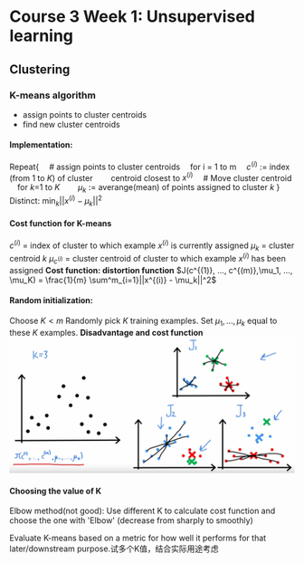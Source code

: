 # Course 3 Week 1: Unsupervised learning

## Clustering

### K-means algorithm
+ assign points to cluster centroids
+ find new cluster centroids

#### Implementation:
Repeat{
    &emsp;# assign points to cluster centroids
    &emsp;for i = 1 to m
    &emsp;$c^{(i)}$ := index (from 1 to $K$) of cluster
        &emsp;&emsp;centroid closest to $x^{(i)}$
    &emsp;# Move cluster centroid
    &emsp;for $k$=1 to $K$
        &emsp;&emsp;$\mu_k$ := averange(mean) of points assigned to cluster $k$
}
Distinct: $\min_k ||x^{(i)} - \mu_k||^2$

#### Cost function for K-means
$c^{(i)}$ = index of cluster to which example $x^{(i)}$ is currently assigned
$\mu_k$ = cluster centroid $k$
$\mu_{c^{(i)}}$ = cluster centroid of cluster to which example $x^{(i)}$ has been assigned 
**Cost function: distortion function**
$J(c^{(1)}, ..., c^{(m)},\mu_1, ..., \mu_K) = \frac{1}{m} \sum^m_{i=1}||x^{(i)} - \mu_k||^2$

#### Random initialization: 
Choose $K < m$
Randomly pick $K$ training examples.
Set $\mu_1, ..., \mu_k$ equal to these $K$ examples.
**Disadvantage and cost function**
![](Img/kmeansinitialization.png)

#### Choosing the value of K
Elbow method(not good):
Use different K to calculate cost function and choose the one with 'Elbow' (decrease from sharply to smoothly)

Evaluate K-means based on a metric for how well it performs for that later/downstream purpose.试多个K值，结合实际用途考虑

